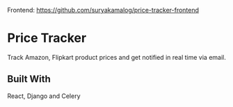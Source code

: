 Frontend: https://github.com/suryakamalog/price-tracker-frontend
# Price Tracker

Track Amazon, Flipkart product prices and get notified in real time via email. 

## Built With
React, Django and Celery

